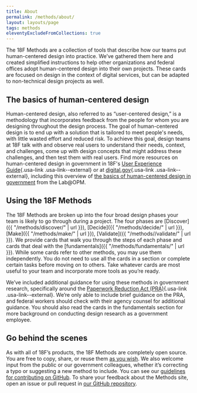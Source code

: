 ```yaml
---
title: About
permalink: /methods/about/
layout: layouts/page
tags: methods
eleventyExcludeFromCollections: true
---
```


The 18F Methods are a collection of tools that describe how our teams put human-centered design into practice. We’ve gathered them here and created simplified instructions to help other organizations and federal offices adopt human-centered design into their own projects. These cards are focused on design in the context of digital services, but can be adapted to non-technical design projects as well.

## The basics of human-centered design
Human-centered design, also referred to as “user-centered design,” is a methodology that incorporates feedback from the people for whom you are designing throughout the design process. The goal of human-centered design is to end up with a solution that is tailored to meet people's needs, with little wasted effort and reduced risk. To achieve this goal, design teams at 18F talk with and observe real users to understand their needs, context, and challenges, come up with design concepts that might address these challenges, and then test them with real users. Find more resources on human-centered design in government in 18F's [User Experience Guide](https://18f-guides.netlify.app/ux-guide/){.usa-link .usa-link--external} or at [digital.gov](https://digital.gov/topics/design/){.usa-link .usa-link--external}, including this overview of [the basics of human-centered design in government](https://www.youtube.com/watch?v=DGDCd2ELpok) from the Lab@OPM.

## Using the 18F Methods
The 18F Methods are broken up into the four broad design phases your team is likely to go through during a project. The four phases are [Discover]({{ "/methods/discover/" | url }}), [Decide]({{ "/methods/decide/" | url }}), [Make]({{ "/methods/make/" | url }}), [Validate]({{ "/methods//validate/" | url }}). We provide cards that walk you through the steps of each phase and cards that deal with the [fundamentals]({{ "/methods/fundamentals/" | url }}). While some cards refer to other methods, you may use them independently. You do not need to use all the cards in a section or complete certain tasks before moving on to others. Take whatever cards are most useful to your team and incorporate more tools as you’re ready.

We’ve included additional guidance for using these methods in government research, specifically around the [Paperwork Reduction Act (PRA)](https://www.opm.gov/about-us/open-government/digital-government-strategy/fitara/paperwork-reduction-act-guide.pdf){.usa-link .usa-link--external}. We’re only able to include brief guidance on the PRA, and federal workers should check with their agency counsel for additional guidance. You should also read the cards in the fundamentals section for more background on conducting design research as a government employee.

## Go behind the scenes
As with all of 18F’s products, the 18F Methods are completely open source. You are free to copy, share, or reuse them [as you wish](https://github.com/18F/methods/blob/staging/LICENSE.md). We also welcome input from the public or our government colleagues, whether it’s correcting a typo or suggesting a new method to include. You can see our [guidelines for contributing on GitHub](https://github.com/18F/guides/blob/main/CONTRIBUTING.md). To share your feedback about the Methods site, open an issue or pull request in [our GitHub repository](https://github.com/18F/guides).

